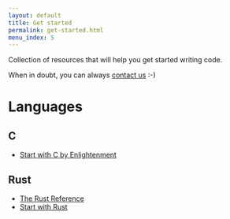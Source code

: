 ```yaml
---
layout: default
title: Get started
permalink: get-started.html
menu_index: 5
---
```


Collection of resources that will help you get started writing code.

When in doubt, you can always [contact us](index.html#contact-us) :-)

# Languages

## C

-   [Start with C by Enlightenment](https://www.enlightenment.org/docs/c/start)

## Rust

-   [The Rust Reference](https://doc.rust-lang.org/reference.html)
-   [Start with Rust](https://www.rust-lang.org/en-US/documentation.html)
